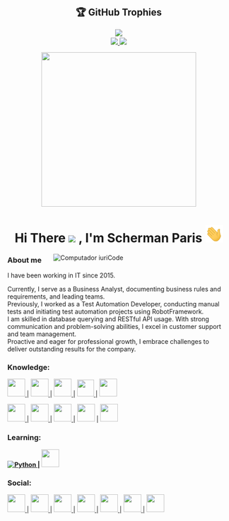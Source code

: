<div align="center">
	<h2>🏆 GitHub Trophies</h2>
	<img src="https://github-profile-trophy.vercel.app/?username=ScParis&theme=nord&column=7" >
</div>
<div align="center">
	<a href="https://github.com/ScParis">
		<img height="180em" src="https://github-readme-stats.vercel.app/api?username=ScParis&amp;theme=dark&amp;show_icons=true&amp;include_all_commits=true&amp;count_private=true" />
		<img height="180em" src="https://github-readme-stats.vercel.app/api/top-langs/?username=ScParis&amp;layout=compact&amp;theme=dark" />
	</a>
</div>
<p align="Center">
	<img src="https://camo.githubusercontent.com/3b7c592ede97b6138ffd4b1cc1541c2f3b11fd39/687474703a2f2f33312e6d656469612e74756d626c722e636f6d2f31376665613932306666333665663466356238373764353231366137616164392f74756d626c725f6d6f39786a65387a5a34317163626975666f315f313238302e676966" height="350px" width="350px" />
</p>
<h1 align="Center">
	Hi There
	<img src="https://media.giphy.com/media/WUlplcMpOCEmTGBtBW/giphy.gif" width="40px" />
	 , I'm Scherman Paris
	<img src="https://raw.githubusercontent.com/ABSphreak/ABSphreak/master/gifs/Hi.gif" width="40px" />
</h1>
<p>
	<img src="https://raw.githubusercontent.com/MicaelliMedeiros/micaellimedeiros/master/image/computer-illustration.png" min-width="400px" max-width="400px" width="400px" align="right" alt="Computador iuriCode" />
</p>
<h3>
	<strong>
		 About me
	</strong>
</h3>
<body>
<p>
	I have been working in IT since 2015. 
</p>
<p>
	Currently, I serve as a Business Analyst, documenting business rules and requirements, and leading teams. <br> 
	Previously, I worked as a Test Automation Developer, conducting manual tests and initiating test automation projects using RobotFramework. <br> 
	I am skilled in database querying and RESTful API usage. With strong communication and problem-solving abilities, I excel in customer support and team management.<br>
	Proactive and eager for professional growth, I embrace challenges to deliver outstanding results for the company.
</p>
</body>	

<h3>
	<strong>
		 Knowledge:
	</strong>
</h3>
<p>
	<a href="https://www.mysql.com/" target="_blank" rel="noopener" title="mysql">
		<img src="https://cdn2.iconfinder.com/data/icons/web-development-17/64/seo_web_development_mysql-512.png" width="40" height="40" alt="" />
	</a>
	<label>
		|
	</label>
	<a href="https://code.visualstudio.com/" target="_blank" rel="noopener" title="vscode">
		<img src="https://i.redd.it/m8tfmccojwb31.png" width="40" height="40" alt="" />
	</a>
	<label>
		|
	</label>
	<a href="https://www.sublimetext.com/" target="_blank" rel="noopener" title="sublime">
		<img src="https://forum.sublimetext.com/uploads/default/original/3X/1/6/16544ec22d6f5a0578b5ce909634780b42feca4d.png" width="40" height="40" alt="" />
	</a>
	<label>
		|
	</label>
	<a href="https://becode.com.br/o-que-e-api-rest-e-restful/" target="_blank" rel="noopener" title="api-rest-restfull">
		<img src="https://icon-library.com/images/rest-api-icon/rest-api-icon-8.jpg" width="38" height="38" alt="" />
	</a>
	<label>
		|
	</label>
	<a href="https://www.postman.com/" target="_blank" rel="noopener" title="postman">
		<img src="https://user-images.githubusercontent.com/7853266/44114706-9c72dd08-9fd1-11e8-8d9d-6d9d651c75ad.png" width="40" height="40" alt="" />
	</a>
</p>
<p>
	<a href="https://linuxmint.com/" target="_blank" rel="noopener" title="linuxmint">
		<img src="https://cdn0.iconfinder.com/data/icons/flat-round-system/512/linux_mint-256.png" width="40" height="40" alt="" />
	</a>
	<label>
		|
	</label>
	<a href="https://github.com/" target="_blank" rel="noopener" title="github">
		<img src="https://cdn3.iconfinder.com/data/icons/social-media-2169/24/social_media_social_media_logo_github_2-256.png" width="40" height="40" alt="" />
	</a>
	<label>
		|
	</label>
	<a href="https://www.atlassian.com/software/jira?&amp;aceid=&amp;adposition=&amp;adgroup=89541912182&amp;campaign=9124878210&amp;creative=542638230371&amp;device=c&amp;keyword=%2Batlassian%20%2Bjira&amp;matchtype=b&amp;network=g&amp;placement=&amp;ds_kids=p51394404101&amp;ds_e=GOOGLE&amp;ds_eid=700000001558501&amp;ds_e1=GOOGLE&amp;gclid=Cj0KCQjw8eOLBhC1ARIsAOzx5cFcS22GafWQLEVWAWV2wtNGQSIxoqPeKQHJJx_o7UienN6yAYOWBwsaAk4xEALw_wcB&amp;gclsrc=aw.ds" target="_blank" rel="noopener" title="jira">
		<img src="https://icons-for-free.com/iconfiles/png/512/boards+epics+jira+management+productivity+tasks+icon-1320165721500915167.png" width="40" height="40" alt="" />
	</a>
	<label>
		|
	</label>
	<img src="https://resources.jetbrains.com/storage/products/space/img/meta/logo.png" width="40" height="40" alt="" />
	<label>
		|
	</label>
	<a href="https://robotframework.org/" target="_blank" rel="noopener" title="robot">
		<img src="https://tomiturtiainen.gallerycdn.vsassets.io/extensions/tomiturtiainen/rf-intellisense/2.8.0/1572279203487/Microsoft.VisualStudio.Services.Icons.Default" width="40" height="40" alt="" />
	</a>
</p>
<p>
</p>
<h3>
	<strong>
		 Learning:
	</strong>
</h3>
<p>
	<strong>
		<a href="https://www.python.org/" target="_blank" rel="noopener" title="python">
			<img src="https://cdn-icons-png.flaticon.com/512/919/919852.png" alt="Python" width="40" height="40" />
		</a>
			<label>
				|
			</label>
		<a href="https://www.java.com/pt-BR/" target="_blank" rel="noopener" title="java">
			<img src="https://aashish.gallerycdn.vsassets.io/extensions/aashish/java-cp-snippets/1.0.6/1589796139543/Microsoft.VisualStudio.Services.Icons.Default" width="40" height="40" alt="" />
		</a>
	</strong>
</p>
<p>
</p>
<h3>
	<strong>
		 Social:
	</strong>
</h3>
<div>
	<div>
		<p align="left">
			<a href="https://www.linkedin.com/in/scherman-paris/">
				<img src="https://cdn0.iconfinder.com/data/icons/social-media-2091/100/social-06-256.png" width="40" height="40" />
			</a>
			<label>
				|
			</label>
			<a href="https://www.youtube.com/channel/UCkvP3Xld_FWJYD5GXXv7ogw">
				<img src="https://cdn3.iconfinder.com/data/icons/capsocial-round/500/youtube-256.png" width="40" height="40" />
			</a>
			<label>
				|
			</label>
			<a href="https://www.facebook.com/sc.paris">
				<img src="https://cdn3.iconfinder.com/data/icons/2018-social-media-logotypes/1000/2018_social_media_popular_app_logo_facebook-256.png" width="40" height="40" />
			</a>
			<label>
				|
			</label>
			<a href="mailto:sch.pariss@gmail.com">
				<img src="https://cdn2.iconfinder.com/data/icons/social-icons-circular-color/512/gmail-256.png" width="40" height="40" />
			</a>
			<label>
				|
			</label>
			<a href="https://www.instagram.com/sc_paris/">
				<img src="https://cdn3.iconfinder.com/data/icons/2018-social-media-logotypes/1000/2018_social_media_popular_app_logo_instagram-256.png" width="40" height="40" />
			</a>
			<label>
				|
			</label>
			<a href="https://wa.me/qr/B32TCJSJNKEVP1">
				<img src="https://cdn3.iconfinder.com/data/icons/2018-social-media-logotypes/1000/2018_social_media_popular_app_logo-whatsapp-256.png" width="40" height="40" />
			</a>
			<label>
				|
			</label>
			<a href="https://twitter.com/sc_paris">
				<img src="https://cdn4.iconfinder.com/data/icons/social-media-icons-the-circle-set/48/twitter_circle-256.png" width="40" height="40" />
			</a>
		</p>
	</div>
</div>
